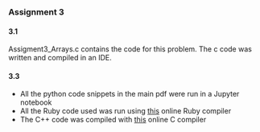 
### Assignment 3

#### 3.1 
Assigment3_Arrays.c contains the code for this problem. The c code was written and compiled in an IDE.

#### 3.3
- All the python code snippets in the main pdf were run in a Jupyter notebook
- All the Ruby code used was run using [this](https://www.tutorialspoint.com/execute_ruby_online.php) online Ruby compiler
- The C++ code was compiled with [this](https://www.onlinegdb.com/online_c++_compiler) online C compiler

 
